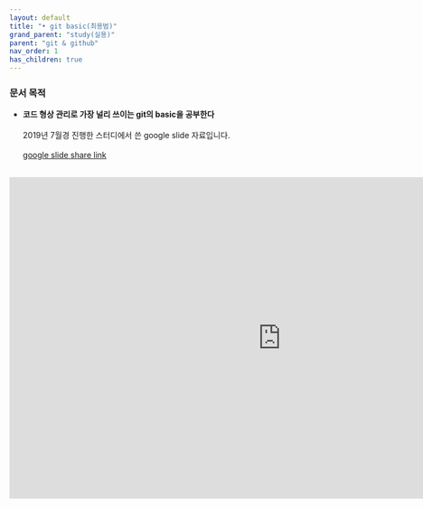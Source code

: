 ```yaml
---
layout: default
title: "• git basic(최용범)"
grand_parent: "study(실용)"
parent: "git & github"
nav_order: 1
has_children: true
---
```


### **문서 목적**

* **코드 형상 관리로 가장 널리 쓰이는 git의 basic을 공부한다**
<br><br>
2019년 7월경 진행한 스터디에서 쓴 google slide 자료입니다.
<br><br>
[google slide share link](https://docs.google.com/presentation/d/1lYdaAk9yhTKoIlOR6E5jebjp0vfPMIy37GKMtkF6CDc/edit?usp=sharing)
<br><br>
<iframe src="https://docs.google.com/presentation/d/e/2PACX-1vQPQl14q25GYjJfx4aQeB3m_kb1Wkf3bzIM6BjPIVAP0YDwY72oZagOSLB7t4_CkCbqNy2Y2gxEd8Kt/embed?start=false&loop=false&delayms=3000" frameborder="0" width="960" height="569" allowfullscreen="true" mozallowfullscreen="true" webkitallowfullscreen="true"></iframe>